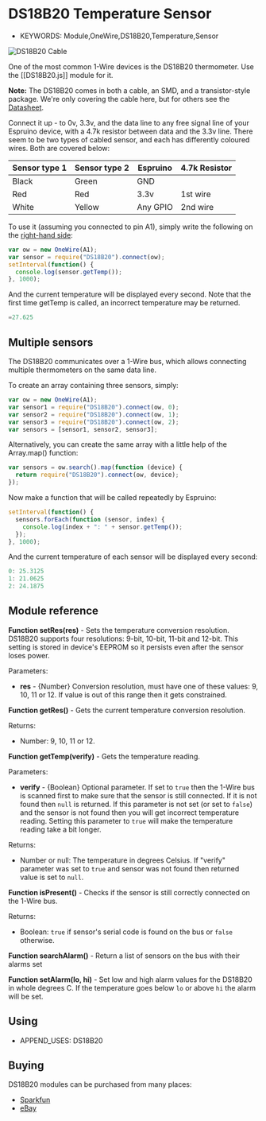 <!--- Copyright (c) 2013 Gordon Williams, Pur3 Ltd. See the file LICENSE for copying permission. -->
DS18B20 Temperature Sensor
=======================

* KEYWORDS: Module,OneWire,DS18B20,Temperature,Sensor

![DS18B20 Cable](cable.jpg)

One of the most common 1-Wire devices is the DS18B20 thermometer. Use the [[DS18B20.js]] module for it.

**Note:** The DS18B20 comes in both a cable, an SMD, and a transistor-style package. We're only covering the cable here, but for others see the [Datasheet](/datasheets/DS18B20.pdf).

Connect it up - to 0v, 3.3v, and the data line to any free signal line of your Espruino device, with a 4.7k resistor between data and the 3.3v line. There seem to be two types of cabled sensor, and each has differently coloured wires. Both are covered below:

| Sensor type 1 | Sensor type 2 | Espruino   | 4.7k Resistor |
| --------- | --------- | ---------- | ------------- |
| Black     | Green     | GND        |               |
| Red       | Red       | 3.3v       | 1st wire      |
| White     | Yellow    | Any GPIO   | 2nd wire      |

To use it (assuming you connected to pin A1), simply write the following on the [right-hand side](/Modules#repl):

```JavaScript
var ow = new OneWire(A1);
var sensor = require("DS18B20").connect(ow);
setInterval(function() {
  console.log(sensor.getTemp());
}, 1000);
```

And the current temperature will be displayed every second. Note that the first time getTemp is called, an incorrect temperature may be returned.

```JavaScript
=27.625
```

Multiple sensors
---------------

The DS18B20 communicates over a 1-Wire bus, which allows connecting multiple thermometers on the same data line.

To create an array containing three sensors, simply:

```JavaScript
var ow = new OneWire(A1);
var sensor1 = require("DS18B20").connect(ow, 0);
var sensor2 = require("DS18B20").connect(ow, 1);
var sensor3 = require("DS18B20").connect(ow, 2);
var sensors = [sensor1, sensor2, sensor3];
```

Alternatively, you can create the same array with a little help of the Array.map() function:

```JavaScript
var sensors = ow.search().map(function (device) {
  return require("DS18B20").connect(ow, device);
});
```

Now make a function that will be called repeatedly by Espruino:

```JavaScript
setInterval(function() {
  sensors.forEach(function (sensor, index) {
    console.log(index + ": " + sensor.getTemp());
  });
}, 1000);
```

And the current temperature of each sensor will be displayed every second:

```JavaScript
0: 25.3125
1: 21.0625
2: 24.1875
```

Module reference
---------------

**Function setRes(res)** - Sets the temperature conversion resolution. DS18B20 supports four resolutions: 9-bit, 10-bit, 11-bit and 12-bit. This setting is stored in device's EEPROM so it persists even after the sensor loses power.

Parameters:

* **res** - {Number} Conversion resolution, must have one of these values: 9, 10, 11 or 12. If value is out of this range then it gets constrained.

**Function getRes()** - Gets the current temperature conversion resolution.

Returns:

* Number: 9, 10, 11 or 12.

**Function getTemp(verify)** - Gets the temperature reading.

Parameters:

* **verify** - {Boolean} Optional parameter. If set to ```true``` then the 1-Wire bus is scanned first to make sure that the sensor is still connected. If it is not found then ```null``` is returned.
If this parameter is not set (or set to ```false```) and the sensor is not found then you will get incorrect temperature reading.
Setting this parameter to ```true``` will make the temperature reading take a bit longer.

Returns:

* Number or null: The temperature in degrees Celsius. If "verify" parameter was set to ```true``` and sensor was not found then returned value is set to ```null```.

**Function isPresent()** - Checks if the sensor is still correctly connected on the 1-Wire bus.

Returns:

* Boolean: ```true``` if sensor's serial code is found on the bus or ```false``` otherwise.

**Function searchAlarm()** - Return a list of sensors on the bus with their alarms set

**Function setAlarm(lo, hi)** - Set low and high alarm values for the DS18B20 in whole degrees C. If the temperature goes below `lo` or above `hi` the alarm will be set.

Using 
-----

* APPEND_USES: DS18B20

Buying
-----

DS18B20 modules can be purchased from many places:

* [Sparkfun](https://www.sparkfun.com/products/11050)
* [eBay](http://www.ebay.com/sch/i.html?_nkw=DS18B20)
